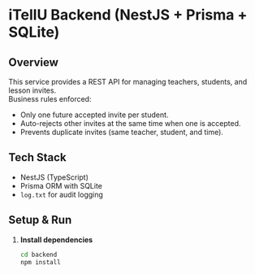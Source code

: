 # iTellU Backend (NestJS + Prisma + SQLite)

## Overview
This service provides a REST API for managing teachers, students, and lesson invites.  
Business rules enforced:
- Only one future accepted invite per student.
- Auto-rejects other invites at the same time when one is accepted.
- Prevents duplicate invites (same teacher, student, and time).

## Tech Stack
- NestJS (TypeScript)
- Prisma ORM with SQLite
- `log.txt` for audit logging

## Setup & Run

1. **Install dependencies**  
   ```bash
   cd backend
   npm install
